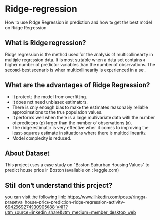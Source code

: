 # Ridge-regression
How to use Ridge Regression in prediction and how to get the best model on Ridge Regression

## What is Ridge regression?
Ridge regression is the method used for the analysis of multicollinearity in multiple regression data. It is most suitable when a data set contains a higher number of predictor variables than the number of observations. The second-best scenario is when multicollinearity is experienced in a set.

## What are the advantages of Ridge Regression?
- It protects the model from overfitting.
- It does not need unbiased estimators.
- There is only enough bias to make the estimates reasonably reliable approximations to the true population values.
- It performs well when there is a large multivariate data with the number of predictors (p) larger than the number of observations (n).
- The ridge estimator is very effective when it comes to improving the least-squares estimate in situations where there is multicollinearity.
- Model complexity is reduced.

## About Dataset
This project uses a case study on "Boston Suburban Housing Values" to predict house price in Boston (available on : kaggle.com)

## Still don't understand this project?
you can visit the following link: https://www.linkedin.com/posts/ringga-prasetya_house-price-prediction-ridge-regression-activity-6942669274930905088-V4lT?utm_source=linkedin_share&utm_medium=member_desktop_web
